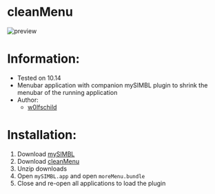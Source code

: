 # cleanMenu

![preview](preview.png)

# Information:

- Tested on 10.14
- Menubar application with companion mySIMBL plugin to shrink the menubar of the running application
- Author:
    + [w0lfschild](https://github.com/w0lfschild)

# Installation:

1. Download [mySIMBL](https://github.com/w0lfschild/app_updates/raw/master/mySIMBL/mySIMBL_master.zip)
2. Download [cleanMenu](https://github.com/w0lfschild/moreMenu/raw/master/build/moreMenu.bundle.zip)
3. Unzip downloads
4. Open `mySIMBL.app` and open `moreMenu.bundle`
5. Close and re-open all applications to load the plugin
